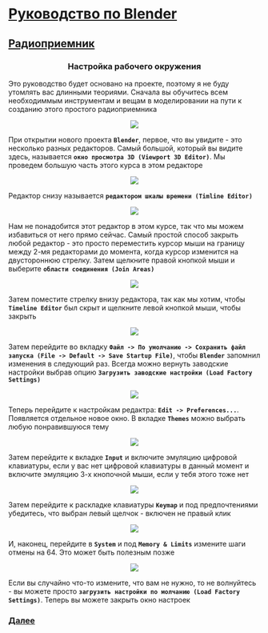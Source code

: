 # [Руководство по Blender](../tutorials.md)

## [Радиоприемник](radio_00.md)

### <center> Настройка рабочего окружения </center>

Это руководство будет основано на проекте, поэтому я не буду утомлять вас длинными теориями. Сначала вы обучитесь всем необходиммым инструментам и вещам в моделировании на пути к созданию этого простого радиоприемника

<center><img src="img/radio_001.png"></center>

При открытии нового проекта **`Blender`**, первое, что вы увидите - это несколько разных редакторов. Самый большой, который вы видите здесь, называется
**`окно просмотра 3D (Viewport 3D Editor)`**. Мы проведем большую часть этого курса в этом редакторе

<center><img src="img/radio_002.png"></center>

Редактор снизу называется **`редактором шкалы времени (Timline Editor)`**

<center><img src="img/radio_003.png"></center>

Нам не понадобится этот редактор в этом
курсе, так что мы можем избавиться от него прямо сейчас. Самый простой способ закрыть любой редактор - это просто переместить курсор мыши на границу между 2-мя редакторами до момента, когда курсор изменится на двустороннюю стрелку. Затем щелкните правой кнопкой мыши и выберите **`области соединения (Join Areas)`**

<center><img src="img/radio_004.png"></center>

Затем поместите стрелку внизу редактора, так как мы хотим, чтобы **`Timeline Editor`** был скрыт
и щелкните левой кнопкой мыши, чтобы закрыть

<center><img src="img/radio_005.png"></center>

Затем перейдите во вкладку **`Файл -> По умолчанию -> Сохранить файл запуска (File -> Default -> Save Startup File)`**, чтобы **`Blender`** запомнил изменения в следующий раз. Всегда можно вернуть заводские настройки выбрав опцию **`Загрузить заводские настройки (Load Factory Settings)`**

<center><img src="img/radio_006.png"></center>

Теперь перейдите к настройкам редактра: **`Edit -> Preferences...`**. Появляется отдельное новое окно.
В вкладке **`Themes`** можно выбрать любую понравившуюся тему

<center><img src="img/radio_007.png"></center>

Затем перейдите к вкладке **`Input`** и включите эмуляцию цифровой клавиатуры, если у вас нет цифровой клавиатуры в данный момент и включите эмуляцию 3-х кнопочной мыши, если у тебя этого тоже нет

<center><img src="img/radio_008.png"></center>

Затем перейдите к раскладке клавиатуры **`Keymap`** и под предпочтениями убедитесь, что выбран левый щелчок - включен не правый клик

<center><img src="img/radio_009.png"></center>

И, наконец, перейдите в **`System`** и под
**`Memory & Limits`** измените шаги отмены на 64. Это может быть полезным позже

<center><img src="img/radio_010.png"></center>

Если вы случайно что-то измените, что вам не нужно, то не волнуйтесь - вы можете просто **`загрузить настройки по молчанию (Load Factory Settings)`**. Теперь вы можете закрыть окно настроек

### [Далее](radio_02.md)